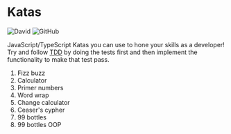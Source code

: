 # Katas

![David](https://img.shields.io/david/dev/cesalberca/katas)
![GitHub](https://img.shields.io/github/license/cesalberca/katas)

JavaScript/TypeScript Katas you can use to hone your skills as a developer! Try and follow [TDD](https://en.wikipedia.org/wiki/Test-driven_development) by doing the tests first and then implement the functionality to make that test pass.

1. Fizz buzz
2. Calculator
3. Primer numbers
4. Word wrap
5. Change calculator
6. Ceaser's cypher
7. 99 bottles
8. 99 bottles OOP
